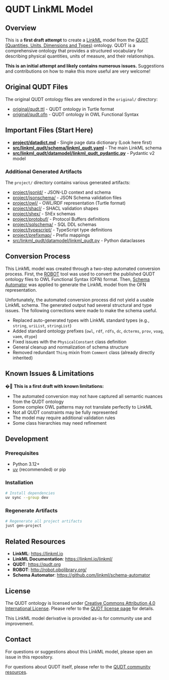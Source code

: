 # QUDT LinkML Model

## Overview

This is a **first draft attempt** to create a [LinkML](https://linkml.io) model from the [QUDT (Quantities, Units, Dimensions and Types)](https://qudt.org) ontology. QUDT is a comprehensive ontology that provides a structured vocabulary for describing physical quantities, units of measure, and their relationships.

**This is an initial attempt and likely contains numerous issues.** Suggestions and contributions on how to make this more useful are very welcome!

## Original QUDT Files

The original QUDT ontology files are vendored in the `original/` directory:

- [original/qudt.ttl](original/qudt.ttl) - QUDT ontology in Turtle format
- [original/qudt.ofn](original/qudt.ofn) - QUDT ontology in OWL Functional Syntax

## Important Files (Start Here)

- **[project/datadict.md](project/datadict.md)** - Single page data dictionary (Look here first)
- **[src/linkml_qudt/schema/linkml_qudt.yaml](src/linkml_qudt/schema/linkml_qudt.yaml)** - The main LinkML schema
- **[src/linkml_qudt/datamodel/linkml_qudt_pydantic.py](src/linkml_qudt/datamodel/linkml_qudt_pydantic.py)** - Pydantic v2 model

### Additional Generated Artifacts

The `project/` directory contains various generated artifacts:

- [project/jsonld/](project/jsonld/) - JSON-LD context and schema
- [project/jsonschema/](project/jsonschema/) - JSON Schema validation files
- [project/owl/](project/owl/) - OWL/RDF representation (Turtle format)
- [project/shacl/](project/shacl/) - SHACL validation shapes
- [project/shex/](project/shex/) - ShEx schemas
- [project/protobuf/](project/protobuf/) - Protocol Buffers definitions
- [project/sqlschema/](project/sqlschema/) - SQL DDL schemas
- [project/typescript/](project/typescript/) - TypeScript type definitions
- [project/prefixmap/](project/prefixmap/) - Prefix mappings
- [src/linkml_qudt/datamodel/linkml_qudt.py](src/linkml_qudt/datamodel/linkml_qudt.py) - Python dataclasses

## Conversion Process

This LinkML model was created through a two-step automated conversion
process. First, the [ROBOT](http://robot.obolibrary.org/) tool was
used to convert the published QUDT ontology files to OWL Functional
Syntax (OFN) format. Then, [Schema
Automator](https://github.com/linkml/schema-automator) was applied
to generate the LinkML model from the OFN representation.


Unfortunately, the automated conversion process did not yield a usable LinkML schema. The generated output had several structural and type issues. The following corrections were made
to make the schema useful.

- Replaced auto-generated types with LinkML standard types (e.g., `string`, `uriList`, `stringList`)
- Added standard ontology prefixes (`owl`, `rdf`, `rdfs`, `dc`, `dcterms`, `prov`, `voag`, `vaem`, `dtype`)
- Fixed issues with the `PhysicalConstant` class definition
- General cleanup and normalization of schema structure
- Removed redundant `Thing` mixin from `Comment` class (already directly inherited)


## Known Issues & Limitations

� **This is a first draft with known limitations:**

- The automated conversion may not have captured all semantic nuances from the QUDT ontology
- Some complex OWL patterns may not translate perfectly to LinkML
- Not all QUDT constraints may be fully represented
- The model may require additional validation rules
- Some class hierarchies may need refinement

## Development

### Prerequisites

- Python 3.12+
- [uv](https://github.com/astral-sh/uv) (recommended) or pip

### Installation

```bash
# Install dependencies
uv sync --group dev

```

### Regenerate Artifacts

```bash
# Regenerate all project artifacts
just gen-project

```

## Related Resources

- **LinkML**: https://linkml.io
- **LinkML Documentation**: https://linkml.io/linkml/
- **QUDT**: https://qudt.org
- **ROBOT**: http://robot.obolibrary.org/
- **Schema Automator**: https://github.com/linkml/schema-automator

## License

The QUDT ontology is licensed under [Creative Commons Attribution 4.0 International License](https://creativecommons.org/licenses/by/4.0/). Please refer to the [QUDT license page](https://qudt.org/pages/QUDToverviewPage.html) for details.

This LinkML model derivative is provided as-is for community use and improvement.

## Contact

For questions or suggestions about this LinkML model, please open an issue in this repository.

For questions about QUDT itself, please refer to the [QUDT community resources](https://qudt.org).
